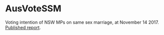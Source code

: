 # AusVoteSSM
Voting intention of NSW MPs on same sex marriage, at November 14 2017. [Published report](http://neilfws.github.io/politics/ausvotessm/ssm_voting_mps.html).
